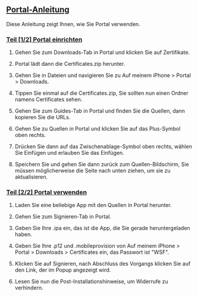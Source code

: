 ## [Portal-Anleitung](accent://)

Diese Anleitung zeigt Ihnen, wie Sie Portal verwenden.

### [Teil [1/2] Portal einrichten](accent://)

1. Gehen Sie zum Downloads-Tab in Portal und klicken Sie auf Zertifikate.

2. Portal lädt dann die Certificates.zip herunter.

3. Gehen Sie in Dateien und navigieren Sie zu Auf meinem iPhone > Portal > Downloads.

4. Tippen Sie einmal auf die Certificates.zip, Sie sollten nun einen Ordner namens Certificates sehen.

5. Gehen Sie zum Guides-Tab in Portal und finden Sie die Quellen, dann kopieren Sie die URLs.

6. Gehen Sie zu Quellen in Portal und klicken Sie auf das Plus-Symbol oben rechts.

7. Drücken Sie dann auf das Zwischenablage-Symbol oben rechts, wählen Sie Einfügen und erlauben Sie das Einfügen.

8. Speichern Sie und gehen Sie dann zurück zum Quellen-Bildschirm, Sie müssen möglicherweise die Seite nach unten ziehen, um sie zu aktualisieren.


### [Teil [2/2] Portal verwenden](accent://)

1. Laden Sie eine beliebige App mit den Quellen in Portal herunter.

2. Gehen Sie zum Signieren-Tab in Portal.

3. Geben Sie Ihre .ipa ein, das ist die App, die Sie gerade heruntergeladen haben.

4. Geben Sie Ihre .p12 und .mobileprovision von Auf meinem iPhone > Portal > Downloads > Certificates ein, das Passwort ist "WSF".

5. Klicken Sie auf Signieren, nach Abschluss des Vorgangs klicken Sie auf den Link, der im Popup angezeigt wird.

6. Lesen Sie nun die Post-Installationshinweise, um Widerrufe zu verhindern.
